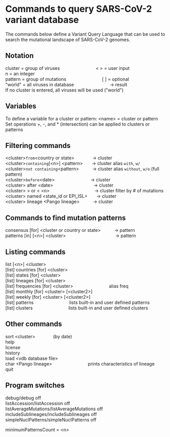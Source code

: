# Commands to query SARS-CoV-2 variant database

The commands below define a Variant Query Language that can be used to search the mutational landscape of SARS-CoV-2 genomes.

## Notation
cluster = group of viruses        < > = user input        n = an integer  
pattern = group of mutations        \[ ] = optional  
"world"  = all viruses in database        → result  
If no cluster is entered, all viruses will be used ("world")  

## Variables
To define a variable for a cluster or pattern:  \<name> = cluster or pattern  
Set operations +, -, and * (intersection) can be applied to clusters or patterns  

## Filtering commands
\<cluster>`from`\<country or state>    → cluster  
\<cluster>`containing`[\<n>] \<pattern>  → cluster  alias `with`, `w/`  
\<cluster>`not containing`\<pattern>   → cluster  alias `without`, `w/o` (full pattern)  
\<cluster>`before`\<date>        → cluster  
\<cluster> after \<date>         → cluster  
\<cluster> > or < \<n>          → cluster     filter by # of mutations  
\<cluster> named \<state_id or EPI_ISL>  → cluster  
\<cluster> lineage \<Pango lineage>   → cluster  

## Commands to find mutation patterns
consensus [for] \<cluster or country or state>   → pattern  
patterns [in] [\<n>] \<cluster>           → pattern  

## Listing commands
list [\<n>] \<cluster>  
[list] countries [for] \<cluster>  
[list] states [for] \<cluster>  
[list] lineages [for] \<cluster>  
[list] frequencies [for] \<cluster>        alias freq  
[list] monthly [for] \<cluster> [\<cluster2>]  
[list] weekly [for] \<cluster> [\<cluster2>]  
[list] patterns        lists built-in and user defined patterns  
[list] clusters        lists built-in and user defined clusters  

## Other commands
sort \<cluster>    (by date)  
help  
license  
history  
load \<vdb database file>  
char \<Pango lineage>        prints characteristics of lineage  
quit  

## Program switches
debug/debug off  
listAccession/listAccession off  
listAverageMutations/listAverageMutations off  
includeSublineages/includeSublineages off  
simpleNuclPatterns/simpleNuclPatterns off  

minimumPatternsCount = \<n>  
